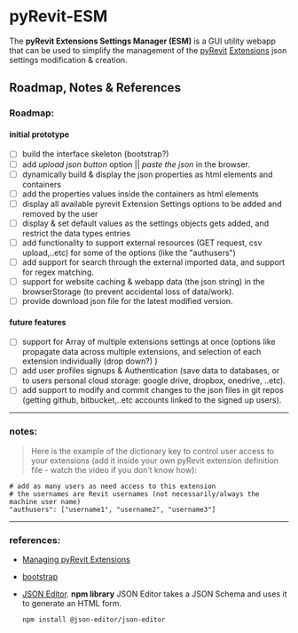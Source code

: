 # pyRevit-ESM

The **pyRevit Extensions Settings Manager (ESM)** is a GUI utility webapp that can be used to simplify the management of the [pyRevit](https://github.com/eirannejad/pyRevit) [Extensions](https://www.notion.so/Manage-pyRevit-extensions-fa853768e94240b5b59803e5d7171be3#9cac13d1144d4fd082b0da3e5cb394f3) json settings modification & creation.

## Roadmap, Notes & References

### Roadmap:

#### initial prototype

- [ ] build the interface skeleton (bootstrap?)
- [ ] add _upload json button_ option || _paste the json_ in the browser.
- [ ] dynamically build & display the json properties as html elements and containers
- [ ] add the properties values inside the containers as html elements
- [ ] display all available pyrevit Extension Settings options to be added and removed by the user
- [ ] display & set default values as the settings objects gets added, and restrict the data types entries
- [ ] add functionality to support external resources (GET request, csv upload,..etc) for some of the options (like the "authusers")
- [ ] add support for search through the external imported data, and support for regex matching.
- [ ] support for website caching & webapp data (the json string) in the browserStorage (to prevent accidental loss of data/work).
- [ ] provide download json file for the latest modified version.

#### future features

- [ ] support for Array of multiple extensions settings at once (options like propagate data across multiple extensions, and selection of each extension individually (drop down?) )
- [ ] add user profiles signups & Authentication (save data to databases, or to users personal cloud storage: google drive, dropbox, onedrive, ..etc).
- [ ] add support to modify and commit changes to the json files in git repos (getting github, bitbucket,..etc accounts linked to the signed up users).

---

### notes:

> Here is the example of the dictionary key to control user access to your extensions (add it inside your own pyRevit extension definition file - watch the video if you don’t know how):

```
# add as many users as need access to this extension
# the usernames are Revit usernames (not necessarily/always the machine user name)
"authusers": ["username1", "username2", "username3"]
```

---

### references:

- [Managing pyRevit Extensions](https://www.notion.so/Managing-pyRevit-Extensions-42ca2b68ef9c48b685f027647ca14a60)
- [bootstrap](https://getbootstrap.com/)
- [JSON Editor](https://github.com/json-editor/json-editor). **npm library** JSON Editor takes a JSON Schema and uses it to generate an HTML form.
  
  `npm install @json-editor/json-editor`